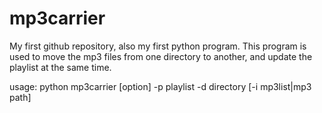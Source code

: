 # mp3carrier
My first github repository, also my first python program. This program is used to move the mp3 files from one directory to another, and update the playlist at the same time.

usage: python mp3carrier [option] -p playlist -d directory [-i mp3list|mp3 path]
